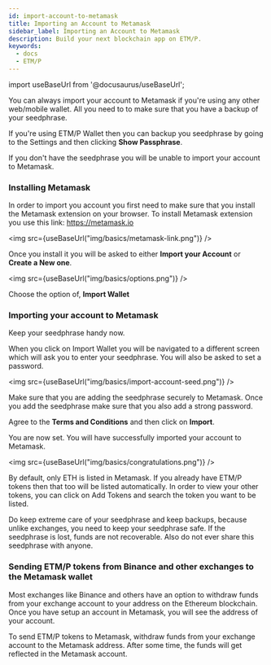 ```yaml
---
id: import-account-to-metamask
title: Importing an Account to Metamask
sidebar_label: Importing an Account to Metamask
description: Build your next blockchain app on ETM/P.
keywords:
  - docs
  - ETM/P
---
```

import useBaseUrl from '@docusaurus/useBaseUrl';

You can always import your account to Metamask if you're using any other web/mobile wallet. All you need to to make sure that you have a backup of your seedphrase.

If you're using ETM/P Wallet then you can backup you seedphrase by going to the Settings and then clicking **Show Passphrase**.

If you don't have the seedphrase you will be unable to import your account to Metamask.

### Installing Metamask

In order to import you account you first need to make sure that you install the Metamask extension on your browser. To install Metamask extension you use this link: https://metamask.io

<img src={useBaseUrl("img/basics/metamask-link.png")} />

Once you install it you will be asked to either **Import your Account** or **Create a New one**.

<img src={useBaseUrl("img/basics/options.png")} />

Choose the option of, **Import Wallet**

### Importing your account to Metamask

Keep your seedphrase handy now.

When you click on Import Wallet you will be navigated to a different screen which will ask you to enter your seedphrase. You will also be asked to set a password. 

<img src={useBaseUrl("img/basics/import-account-seed.png")} />

Make sure that you are adding the seedphrase securely to Metamask. Once you add the seedphrase make sure that you also add a strong password.

Agree to the **Terms and Conditions** and then click on **Import**. 

You are now set. You will have successfully imported your account to Metamask.

<img src={useBaseUrl("img/basics/congratulations.png")} />

By default, only ETH is listed in Metamask. If you already have ETM/P tokens then that too will be listed automatically. In order to view your other tokens, you can click on Add Tokens and search the token you want to be listed.

Do keep extreme care of your seedphrase and keep backups, because unlike exchanges, you need to keep your seedphrase safe. If the seedphrase is lost, funds are not recoverable. Also do not ever share this seedphrase with anyone.

### Sending ETM/P tokens from Binance and other exchanges to the Metamask wallet

Most exchanges like Binance and others have an option to withdraw funds from your exchange account to your address on the Ethereum blockchain. Once you have setup an account in Metamask, you will see the address of your account.

To send ETM/P tokens to Metamask, withdraw funds from your exchange account to the Metamask address. After some time, the funds will get reflected in the Metamask account.
